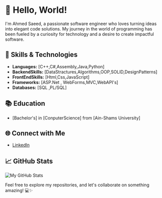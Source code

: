 # 👋 Hello, World!

I'm Ahmed Saeed, a passionate software engineer who loves turning ideas into elegant code solutions. My journey in the world of programming has been fueled by a curiosity for technology and a desire to create impactful software.

## 🔧 Skills & Technologies

- **Languages:** [C++,C#,Assembly,Java,Python]
- **BackendSkills:** [DataStractures,Algorithms,OOP,SOLID,DesignPatterns]
- **FrontEndSkills:** [Html,Css,JavaScript]
- **Frameworks:** [ASP.Net , WebForms,MVC,WebAPI's]
- **Databases:** [SQL ,PL/SQL]

## 📚 Education

- [Bachelor's] in [ConputerScience] from [Ain-Shams University]

## 🌐 Connect with Me
- [LinkedIn](https://www.linkedin.com/in/ahmed-saeed-3358062a4/)

## 📈 GitHub Stats

![My GitHub Stats](https://github-readme-stats.vercel.app/api?username=AhmedSaeed&show_icons=true&count_private=true&hide=issues,contribs)

Feel free to explore my repositories, and let's collaborate on something amazing! 💻✨
